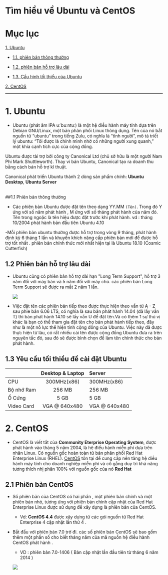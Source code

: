 # Tìm hiều về Ubuntu và CentOS  

# Mục lục

[1. Ubuntu](#1)

- [1.1. phiên bản thông thường](#1.1)

- [1.2. phiên bản hỗ trợ lâu dài](#1.2)

- [1.3. Cấu hình tối thiểu của Ubuntu](#1.3)
  
[2. CentOS](#2)


---


<a name="1"></a>
# 1. Ubuntu

-	Ubuntu (phát âm IPA uːˈbuːntuː) là một hệ điều hành máy tính dựa trên Debian GNU/Linux, một bản phân phối Linux thông dụng. Tên của nó bắt nguồn từ “ubuntu” trong tiếng Zulu, có nghĩa là “tình người”, mô tả triết lý ubuntu: “Tôi được là chính mình nhờ có những người xung quanh,” một khía cạnh tích cực của cộng đồng.

Ubuntu được tài trợ bởi công ty Canonical Ltd (chủ sở hữu là một người Nam Phi Mark Shuttleworth).  Thay vì bán Ubuntu, Canonical tạo ra doanh thu bằng cách bán hỗ trợ kĩ thuật.

Canonical phát triển Ubuntu thành 2 dòng sản phẩm chính: **Ubuntu Desktop**, **Ubuntu Server**

<a name="1.1"></a>	
##1.1 Phiên bản thông thường 

-	Các phiên bản Ubuntu được đặt tên theo dạng YY.MM `(Tên)`. Trong đó Y ứng với số năm phát hành , M ứng với số tháng phát hành của năm đó. Tên trong ngoặc là tên hiệu được đặt trước khi phát hành.
	 vd : tháng 10/2004 phát hành bản đầu tiên Ubuntu 4.10

-Mỗi phiên bản ubuntu thường được hỗ trợ trong vòng 9 tháng, phát hành định kỳ 6 tháng 1 lần và khuyến khích nâng cấp phiên bản mới để được hỗ trợ tốt nhất . phiên bản chính thức mới nhất hiện tại là Ubuntu 18.10 (Cosmic Cutterfish)

<a name="1.1"></a>
## 1.2 Phiên bản hỗ trợ lâu dài

-	Ubuntu cũng có phiên bản hỗ trợ dài hạn "Long Term Support", hỗ trợ 3 năm đối với máy bàn và 5 năm đối với máy chủ. các phiên bản Long Term Support sẽ được ra mắt 2 năm 1 lần.

	![](https://sanvu88.net/wp-content/uploads/2018/07/ubuntu.png)

-	Việc đặt tên các phiên bản tiếp theo được thực hiện theo vần từ A - Z sau phie bản 6.06 LTS, có nghĩa là sau bản phát hành 14.04 (đã lấy vần T) thì bản phát hành 14.10 sẽ lấy vần U để đặt tên.Và có thêm 1 sự thú vị khác là bạn có thể tham gia đặt tên cho bản phát hành tiếp theo, đây như là một nỗ lực thể hiện tính cộng đồng của Ubuntu. Việc này đã được thực hiện từ lâu, có rất nhiều cái tên được cộng đồng Ubuntu đưa ra trên nguyên tắc đó, sau đó sẽ được bình chọn để làm tên chính thức cho bản phát hành.

<a name="1.3"></a>
## 1.3 Yêu cầu tối thiểu để cài đặt Ubuntu 

|          |Desktop & Laptop | Server      |
|:---------|:---------------:|:------------|
|CPU       |300MHz(x86)      |300MHz(x86)  |
|Bộ nhớ Ram|256 MB           |256 MB       |
|Ổ Cứng    |5 GB             |5 GB         |
|Video Card|VGA @ 640x480    |VGA @ 640x480|

# 2. CentOS 

-	CentOS là viết tắt của **Community Eterprise Operating System**, được phát hành vào tháng 5 năm 2004, là hệ điều hành miễn phí dựa trên nhân Linux. Có nguồn gốc hoàn toàn từ bản phân phối Red Hat Enterprise Linux (RHEL). [CentOS](https://www.centos.org/) tồn tại để cung cấp nền tảng hệ điều hành máy tính cho doanh nghiệp miễn phí và cố gắng duy trì khả năng tương thích nhị phân 100% với nguồn gốc của nó **Red Hat**

## 2.1 Phiên bản CentOS 

- Số phiên bản của CentOS có hai phần , một phiên bản chính và một phiên bản nhỏ, tương ứng với phiên bản chính cập nhật của Red Hat Enterprise Linux được sử dụng để xây dựng là phiên bản của CentOS.
	- 	Vd: **CentOS 4.4** được xây dựng từ các gói nguồn từ Red Hat Enterprise 4 cập nhật lần thứ 4 . 

- Bắt đầu với phiên bản 7.0 trở đi. các số phiên bản CentOS sẽ bao gồm thêm một phần số cho biết tháng năm của mã nguồn hệ điều hành CentOS phát hành .

	- VD : phiên bản 7.0-1406 ( Bản cập nhật lần đầu tiên từ tháng 6 năm 2014 )

	![](https://imgur.com/a/n1G5KKX)